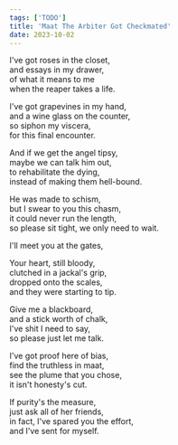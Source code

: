 ```yaml
---
tags: ['TODO']
title: 'Maat The Arbiter Got Checkmated'
date: 2023-10-02
---
```


I've got roses in the closet,  
and essays in my drawer,  
of what it means to me  
when the reaper takes a life.

I've got grapevines in my hand,  
and a wine glass on the counter,  
so siphon my viscera,  
for this final encounter.

And if we get the angel tipsy,  
maybe we can talk him out,  
to rehabilitate the dying,  
instead of making them hell-bound.

He was made to schism,  
but I swear to you this chasm,  
it could never run the length,  
so please sit tight, we only need to wait.

I'll meet you at the gates,

Your heart, still bloody,  
clutched in a jackal's grip,  
dropped onto the scales,  
and they were starting to tip.

Give me a blackboard,  
and a stick worth of chalk,  
I've shit I need to say,  
so please just let me talk.

I've got proof here of bias,  
find the truthless in maat,  
see the plume that you chose,  
it isn't honesty's cut.

If purity's the measure,  
just ask all of her friends,  
in fact, I've spared you the effort,  
and I've sent for myself.
